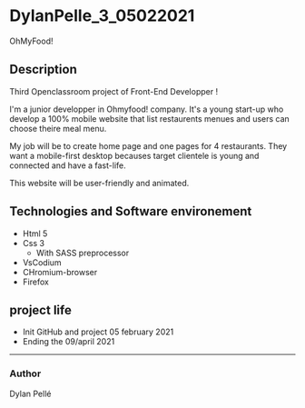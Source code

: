 # DylanPelle_3_05022021

OhMyFood!


## Description

Third Openclassroom project of Front-End Developper ! 

I'm a junior developper in Ohmyfood! company. It's a young start-up who develop a 100% mobile website that list restaurents menues and users can choose theire meal menu.

My job will be to create home page and one pages for 4 restaurants. They want a mobile-first desktop becauses target clientele is young and connected and have a fast-life. 

This website will be user-friendly and animated.


## Technologies and Software environement

- Html 5
- Css 3
    - With SASS preprocessor
- VsCodium
- CHromium-browser
- Firefox


## project life
 
- Init GitHub and project 05 february 2021
- Ending the 09/april 2021

---

### Author
Dylan Pellé

